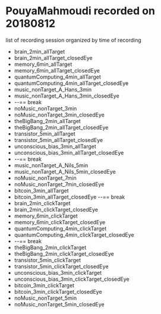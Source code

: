 
# PouyaMahmoudi recorded on 20180812

list of recording session organized by time of recording
*   brain_2min_allTarget
*   brain_2min_allTarget_closedEye  
*   memory_6min_allTarget
*   memory_6min_allTarget_closedEye 
*   quantumComputing_4min_allTarget
*   quantumComputing_4min_allTarget_closedEye
*   music_nonTarget_A_Hans_3min
*   music_nonTarget_A_Hans_3min_closedEye
*   --== break
*   noMusic_nonTarget_3min
*   noMusic_nonTarget_3min_closedEye
*   theBigBang_2min_allTarget
*   theBigBang_2min_allTarget_closedEye
*   transistor_5min_allTarget
*   transistor_5min_allTarget_closedEye
*   unconscious_bias_3min_allTarget
*   unconscious_bias_3min_allTarget_closedEye
*   --== break
*   music_nonTarget_A_Nils_5min
*   music_nonTarget_A_Nils_5min_closedEye
*   noMusic_nonTarget_7min
*   noMusic_nonTarget_7min_closedEye   
*   bitcoin_3min_allTarget
*   bitcoin_3min_allTarget_closedEye
   --== break
*   brain_2min_clickTarget
*   brain_2min_clickTarget_closedEye
*   memory_6min_clickTarget  
*   memory_6min_clickTarget_closedEye
*   quantumComputing_4min_clickTarget
*   quantumComputing_4min_clickTarget_closedEye
*   --== break 
*   theBigBang_2min_clickTarget
*   theBigBang_2min_clickTarget_closedEye  
*   transistor_5min_clickTarget
*   transistor_5min_clickTarget_closedEye   
*   unconscious_bias_3min_clickTarget
*   unconscious_bias_3min_clickTarget_closedEye   
*   bitcoin_3min_clickTarget
*   bitcoin_3min_clickTarget_closedEye
*   noMusic_nonTarget_5min
*   noMusic_nonTarget_5min_closedEye
